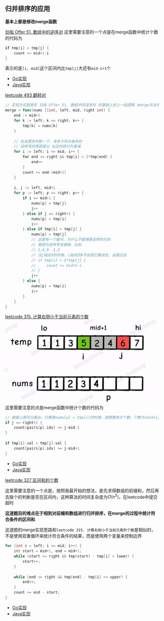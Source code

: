 ## 归并排序的应用

**基本上都是修改merge函数**

[剑指 Offer 51. 数组中的逆序对](https://leetcode.cn/problems/shu-zu-zhong-de-ni-xu-dui-lcof/)
这里需要注意的一个点是在merge函数中统计个数的代码为
```go
if tmp[i] > tmp[j] {
    count += mid+1-i
}
```
表示的是`[i, mid]`这个区间内比`tmp[j]`大还有`mid-i+1`个
- [Go实现](./reverse_pairs.go)
- [Java实现](./ReversePairs.java)

[leetcode 493 翻转对](https://leetcode.cn/problems/reverse-pairs/description/)
```go
// 实现方式就是在 剑指 Offer 51. 数组中的逆序对 的基础上加上一段逻辑（merge方法中）
merge = func(nums []int, left, mid, right int) {
    end := mid+1
    for k := left; k <= right; k++ {
        tmp[k] = nums[k]
    }

    // 在这里先判断一下，有多少符合条件的
    // 这样写的原因是以 右边的部分为基准
    for i := left; i <= mid; i++ {
        for end <= right && tmp[i] > 2*tmp[end] {
            end++
        }
        count += end-(mid+1)
    }

    i, j := left, mid+1
    for p := left; p <= right; p++ {
        if i == mid+1 {
            nums[p] = tmp[j]
            j++
        } else if j == right+1 {
            nums[p] = tmp[i]
            i++
        } else if tmp[i] > tmp[j] {
            nums[p] = tmp[j]
            // 这里有一个疑问，为什么不能够是这样的代码
            // 是因为这样写会漏掉，比如
            // 1,4,9  1,3
            // 当j指向3的时候，i指向的9不会把它算进去，会跳过去
            // if tmp[i] > 2*tmp[j] {
            //     count += mid+1-i
            // }
            j++
        } else {
            nums[p] = tmp[i]
            i++
        }
    }
}
```

[leetcode 315. 计算右侧小于当前元素的个数](https://leetcode.cn/problems/count-of-smaller-numbers-after-self/description/)
![思路](../../../image/sort/2.jpg)
这里需要注意的点是merge函数中统计个数的代码为
```go
// 根据上图可以看出，只要是nums[p] = tmp[i]的时候，就需要统计个数，个数为[mid+1, j)区间内的所有元素个数
if j == right+1 {
    count[pairs[p].idx] += j-mid-1
}

if tmp[i].val < tmp[j].val {
    count[pairs[p].idx] += j-mid+1
}
```
- [Go实现](count_smaller.go)
- [Java实现](CountSmaller.java)

[leetcode 327 区间和的个数](https://leetcode.cn/problems/count-of-range-sum/description/)

这里需要注意的一个点是，按照我最开始的想法，是先求得数组的前缀和，然后再去挨个的判断是否在区间内，这种算法的时间复杂度为$O(n^2)$，在leetcode中提交超时

**这道题目的难点在于相到对前缀和数组进行归并排序，在merge的过程中统计符合条件的区间和**

这道题的merge实现思路和`leetcode 315. 计算右侧小于当前元素的个数`是相似的，不是使用双重循环来统计符合条件的结果，而是使用两个变量来控制边界
```java
for (int i = left; i <= mid; i++) {
    int start = mid+1, end = mid+1;
    while (start <= right && tmp[start] - tmp[i] < lower) {
        start++;
    }

    while (end <= right && tmp[end] - tmp[i] <= upper) {
        end++;
    } 
    count += end - start;
}
```
- [Go实现](./count_range_sum.go)
- [Java实现](./CountRangeSum.java)